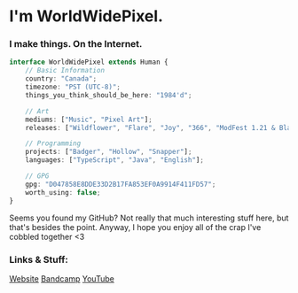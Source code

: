 # I'm WorldWidePixel.

### I make things. On the Internet.

```typescript
interface WorldWidePixel extends Human {
    // Basic Information
    country: "Canada";
    timezone: "PST (UTC-8)";
    things_you_think_should_be_here: "1984'd";

    // Art
    mediums: ["Music", "Pixel Art"];
    releases: ["Wildflower", "Flare", "Joy", "366", "ModFest 1.21 & BlanketCon '25"];

    // Programming
    projects: ["Badger", "Hollow", "Snapper"];
    languages: ["TypeScript", "Java", "English"];

    // GPG
    gpg: "D047858E8DDE33D2B17FA853EF0A9914F411FD57";
    worth_using: false;
}
```

Seems you found my GitHub?
Not really that much interesting stuff here, but that's besides the point.
Anyway, I hope you enjoy all of the crap I've cobbled together <3

### Links & Stuff:
[Website](https://worldwidepixel.ca)
[Bandcamp](https://worldwidepixel.bandcamp.com)
[YouTube](https://youtube.com/@worldwidepixel)
